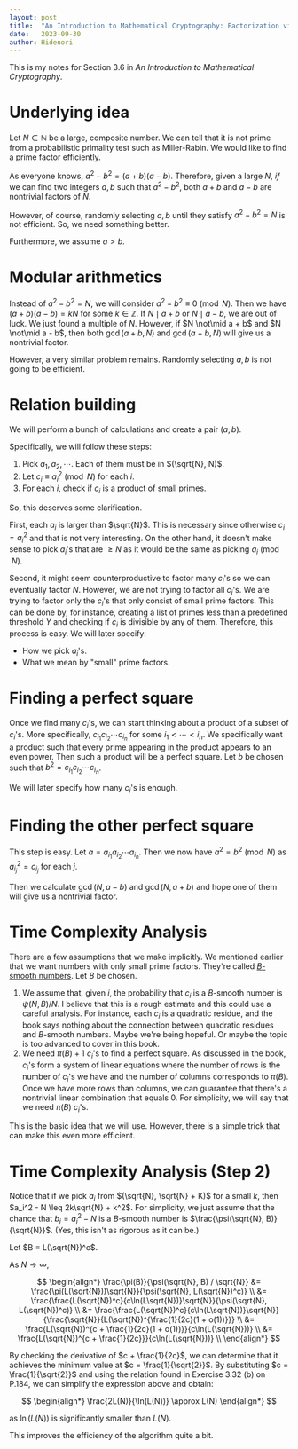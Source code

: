 ```yaml
---
layout: post
title:  "An Introduction to Mathematical Cryptography: Factorization via difference of squares"
date:   2023-09-30
author: Hidenori
---
```


This is my notes for Section 3.6 in _An Introduction to Mathematical Cryptography_.

# Underlying idea

Let $N \in \mathbb{N}$ be a large, composite number.
We can tell that it is not prime from a probabilistic primality test such as Miller-Rabin.
We would like to find a prime factor efficiently.

As everyone knows, $a^2 - b^2 = (a + b)(a - b)$.
Therefore, given a large $N$, _if_ we can find two integers $a, b$ such that $a^2 - b^2$, both $a + b$ and $a - b$ are nontrivial factors of $N$.

However, of course, randomly selecting $a, b$ until they satisfy $a^2 - b^2 = N$ is not efficient.
So, we need something better.

Furthermore, we assume $a > b$.


# Modular arithmetics

Instead of $a^2 - b^2 = N$, we will consider $a^2 - b^2 \equiv 0 \pmod N$.
Then we have $(a + b)(a - b) = kN$ for some $k \in \mathbb{Z}$.
If $N \mid a + b$ or $N \mid a - b$, we are out of luck.
We just found a multiple of $N$.
However, if $N \not\mid a + b$ and $N \not\mid a - b$, then both $\gcd(a + b, N)$ and $\gcd(a - b, N)$ will give us a nontrivial factor.

However, a very similar problem remains.
Randomly selecting $a, b$ is not going to be efficient.

# Relation building
We will perform a bunch of calculations and create a pair $(a, b)$.

Specifically, we will follow these steps:

1. Pick $a_1, a_2, \cdots$. Each of them must be in $(\sqrt{N}, N)$.
2. Let $c_i \equiv a_i^2 \pmod N$ for each $i$.
3. For each $i$, check if $c_i$ is a product of small primes.

So, this deserves some clarification.

First, each $a_i$ is larger than $\sqrt{N}$.
This is necessary since otherwise $c_i = a_i^2$ and that is not very interesting.
On the other hand, it doesn't make sense to pick $a_i$'s that are $\geq N$ as it would be the same as picking $a_i \pmod N$.

Second, it might seem counterproductive to factor many $c_i$'s so we can eventually factor $N$.
However, we are not trying to factor all $c_i$'s.
We are trying to factor only the $c_i$'s that only consist of small prime factors.
This can be done by, for instance, creating a list of primes less than a predefined threshold $Y$ and checking if $c_i$ is divisible by any of them.
Therefore, this process is easy.
We will later specify:

- How we pick $a_i$'s.
- What we mean by "small" prime factors.

# Finding a perfect square
Once we find many $c_i$'s, we can start thinking about a product of a subset of $c_i$'s.
More specifically, $c_{i_1} c_{i_2} \cdots c_{i_n}$ for some $i_1 < \cdots < i_n$.
We specifically want a product such that every prime appearing in the product appears to an even power.
Then such a product will be a perfect square.
Let $b$ be chosen such that $b^2 = c_{i_1} c_{i_2} \cdots c_{i_n}$.

We will later specify how many $c_i$'s is enough.

# Finding the other perfect square
This step is easy.
Let $a = a_{i_1} a_{i_2} \cdots a_{i_n}$.
Then we now have $a^2 = b^2 \pmod N$ as $a_{i_j}^2 = c_{i_j}$ for each $j$.

Then we calculate $\gcd(N, a - b)$ and $\gcd(N, a + b)$ and hope one of them will give us a nontrivial factor.

# Time Complexity Analysis

There are a few assumptions that we make implicitly.
We mentioned earlier that we want numbers with only small prime factors.
They're called [$B$-smooth numbers](https://en.wikipedia.org/wiki/Smooth_number).
Let $B$ be chosen.

1. We assume that, given $i$, the probability that $c_i$ is a $B$-smooth number is $\psi(N, B) / N$.
   I believe that this is a rough estimate and this could use a careful analysis.
   For instance, each $c_i$ is a quadratic residue, and the book says nothing about the connection between quadratic residues and $B$-smooth numbers.
   Maybe we're being hopeful.
   Or maybe the topic is too advanced to cover in this book.
1. We need $\pi(B) + 1$ $c_i$'s to find a perfect square.
   As discussed in the book, $c_i$'s form a system of linear equations where the number of rows is the number of $c_i$'s we have and the number of columns corresponds to $\pi(B)$.
   Once we have more rows than columns, we can guarantee that there's a nontrivial linear combination that equals 0.
   For simplicity, we will say that we need $\pi(B)$ $c_i$'s.

This is the basic idea that we will use.
However, there is a simple trick that can make this even more efficient.

# Time Complexity Analysis (Step 2)

Notice that if we pick $a_i$ from $(\sqrt{N}, \sqrt{N} + K)$ for a small $k$, then $a_i^2 - N \leq 2k\sqrt{N} + k^2$.
For simplicity, we just assume that the chance that $b_i = a_i^2 - N$ is a $B$-smooth number is $\frac{\psi(\sqrt{N}, B)}{\sqrt{N}}$.
(Yes, this isn't as rigorous as it can be.)

Let $B = L(\sqrt{N})^c$.

As $N \rightarrow \infty$,

$$
\begin{align*}
    \frac{\pi(B)}{\psi(\sqrt{N}, B) / \sqrt{N}}
        &= \frac{\pi(L(\sqrt{N}))\sqrt{N}}{\psi(\sqrt{N}, L(\sqrt{N})^c)} \\
        &= \frac{\frac{L(\sqrt{N})^c}{c\ln(L\sqrt{N})}\sqrt{N}}{\psi(\sqrt{N}, L(\sqrt{N})^c)} \\
        &= \frac{\frac{L(\sqrt{N})^c}{c\ln(L\sqrt{N})}\sqrt{N}}{\frac{\sqrt{N}}{L(\sqrt{N})^{\frac{1}{2c}(1 + o(1))}}} \\
        &= \frac{L(\sqrt{N})^{c + \frac{1}{2c}(1 + o(1))}}{c\ln(L(\sqrt{N}))} \\
        &= \frac{L(\sqrt{N})^{c + \frac{1}{2c}}}{c\ln(L(\sqrt{N}))} \\
\end{align*}
$$

By checking the derivative of $c + \frac{1}{2c}$, we can determine that it achieves the minimum value at $c = \frac{1}{\sqrt{2}}$.
By substituting $c = \frac{1}{\sqrt{2}}$ and using the relation found in Exercise 3.32 (b) on P.184, we can simplify the expression above and obtain:

$$
\begin{align*}
    \frac{2L(N)}{\ln(L(N))} \approx L(N)
\end{align*}
$$

as $\ln(L(N))$ is significantly smaller than $L(N)$.

This improves the efficiency of the algorithm quite a bit.



